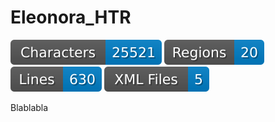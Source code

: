 # Eleonora_HTR

![characters badge](badges/characters.svg) ![regions badge](badges/regions.svg) ![lines badge](badges/lines.svg) ![files badge](badges/files.svg)
 
Blablabla